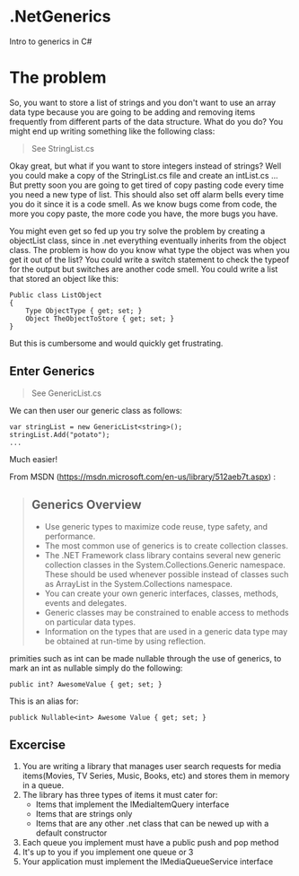 # .NetGenerics
Intro to generics in C#

# The problem #

So, you want to store a list of strings and you don't want to use an array data type because you are going to be adding and removing items frequently from different parts of the data structure. What do you do?
You might end up writing something like the following class:

> See StringList.cs

Okay great, but what if you want to store integers instead of strings? Well you could make a copy of the StringList.cs file and create an intList.cs ... But pretty soon you are going to get tired of copy pasting code every time you need a new type of list. This should also set off alarm bells every time you do it since it is a code smell. As we know bugs come from code, the more you copy paste, the more code you have, the more bugs you have.

You might even get so fed up you try solve the problem by creating a objectList class, since in .net everything eventually inherits from the object class. The problem is how do you know what type the object was when you get it out of the list? You could write a switch statement to check the typeof for the output but switches are another code smell. You could write a list that stored an object like this:

    Public class ListObject
	{
		Type ObjectType { get; set; }
		Object TheObjectToStore { get; set; }
	}

But this is cumbersome and would quickly get frustrating.

## Enter Generics ##

> See GenericList.cs

We can then user our generic class as follows:

	var stringList = new GenericList<string>();
	stringList.Add("potato");
	...

Much easier!

From MSDN (https://msdn.microsoft.com/en-us/library/512aeb7t.aspx) :

> ## Generics Overview ##
> - Use generic types to maximize code reuse, type safety, and performance.
> - The most common use of generics is to create collection classes.
> - The .NET Framework class library contains several new generic collection classes in the System.Collections.Generic namespace. These should be used whenever possible instead of classes such as ArrayList in the System.Collections namespace.
> - You can create your own generic interfaces, classes, methods, events and delegates.
> - Generic classes may be constrained to enable access to methods on particular data types.
> - Information on the types that are used in a generic data type may be obtained at run-time by using reflection.

primities such as int can be made nullable through the use of generics, to mark an int as nullable simply do the following:

	public int? AwesomeValue { get; set; }

This is an alias for:

	publick Nullable<int> Awesome Value { get; set; }

## Excercise ##
1. You are writing a library that manages user search requests for media items(Movies, TV Series, Music, Books, etc) and stores them in memory in a queue. 
2. The library has three types of items it must cater for:
	- Items that implement the IMediaItemQuery interface
	- Items that are strings only
	- Items that are any other .net class that can be newed up with a default constructor
3. Each queue you implement must have a public push and pop method
4. It's up to you if you implement one queue or 3
5. Your application must implement the IMediaQueueService interface 